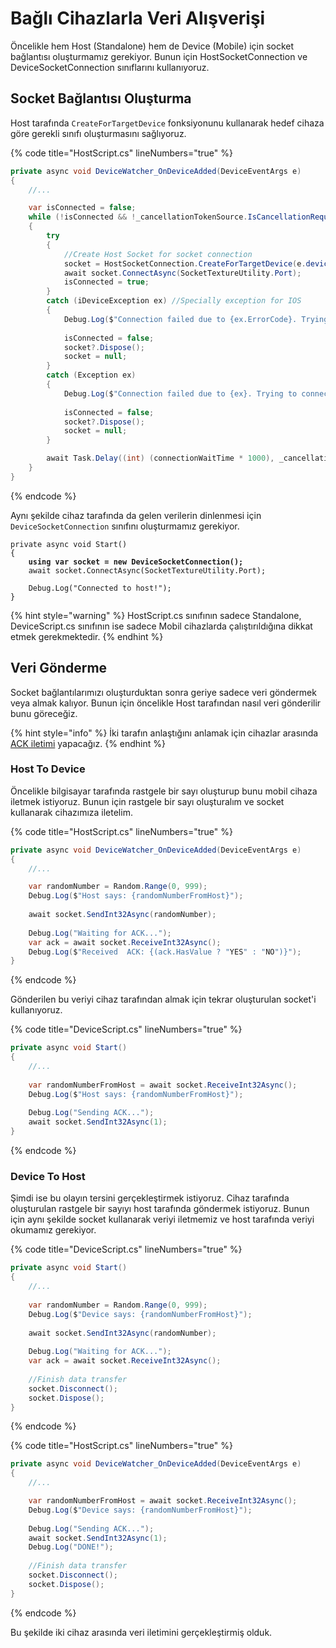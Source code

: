# Bağlı Cihazlarla Veri Alışverişi

Öncelikle hem Host  (Standalone) hem de Device (Mobile) için socket bağlantısı oluşturmamız gerekiyor. Bunun için HostSocketConnection ve DeviceSocketConnection sınıflarını kullanıyoruz.

## Socket Bağlantısı Oluşturma

Host tarafında `CreateForTargetDevice` fonksiyonunu kullanarak hedef cihaza göre gerekli sınıfı oluşturmasını sağlıyoruz.

{% code title="HostScript.cs" lineNumbers="true" %}
```csharp
private async void DeviceWatcher_OnDeviceAdded(DeviceEventArgs e)
{
    //...

    var isConnected = false;
    while (!isConnected && !_cancellationTokenSource.IsCancellationRequested)
    {
        try
        {
            //Create Host Socket for socket connection
            socket = HostSocketConnection.CreateForTargetDevice(e.deviceInfo);
            await socket.ConnectAsync(SocketTextureUtility.Port);
            isConnected = true;
        }
        catch (iDeviceException ex) //Specially exception for IOS
        {
            Debug.Log($"Connection failed due to {ex.ErrorCode}. Trying to connect after {connectionWaitTime} secs...");
        
            isConnected = false;
            socket?.Dispose();
            socket = null;
        }
        catch (Exception ex)
        {
            Debug.Log($"Connection failed due to {ex}. Trying to connect after {connectionWaitTime} secs...");
        
            isConnected = false;
            socket?.Dispose();
            socket = null;
        }

        await Task.Delay((int) (connectionWaitTime * 1000), _cancellationTokenSource.Token);
    }
}
```
{% endcode %}



Aynı şekilde cihaz tarafında da gelen verilerin dinlenmesi için `DeviceSocketConnection` sınıfını oluşturmamız gerekiyor.

<pre class="language-csharp" data-title="DeviceScript.cs" data-line-numbers><code class="lang-csharp">private async void Start()
{
<strong>    using var socket = new DeviceSocketConnection();
</strong>    await socket.ConnectAsync(SocketTextureUtility.Port);
    
    Debug.Log("Connected to host!");
}
</code></pre>



{% hint style="warning" %}
HostScript.cs sınıfının sadece Standalone, DeviceScript.cs sınıfının ise sadece Mobil cihazlarda çalıştırıldığına dikkat etmek gerekmektedir.
{% endhint %}



## Veri Gönderme

Socket bağlantılarımızı oluşturduktan sonra geriye sadece veri göndermek veya almak kalıyor. Bunun için öncelikle Host tarafından nasıl veri gönderilir bunu göreceğiz.

{% hint style="info" %}
İki tarafın anlaştığını anlamak için cihazlar arasında [ACK iletimi](what-is-ack.md) yapacağız.
{% endhint %}

### Host To Device

Öncelikle bilgisayar tarafında rastgele bir sayı oluşturup bunu mobil cihaza iletmek istiyoruz. Bunun için rastgele bir sayı oluşturalım ve socket kullanarak cihazımıza iletelim.

{% code title="HostScript.cs" lineNumbers="true" %}
```csharp
private async void DeviceWatcher_OnDeviceAdded(DeviceEventArgs e)
{
    //...

    var randomNumber = Random.Range(0, 999);
    Debug.Log($"Host says: {randomNumberFromHost}");
    
    await socket.SendInt32Async(randomNumber);
    
    Debug.Log("Waiting for ACK...");
    var ack = await socket.ReceiveInt32Async();
    Debug.Log($"Received  ACK: {(ack.HasValue ? "YES" : "NO")}");
}
```
{% endcode %}



Gönderilen bu veriyi cihaz tarafından almak için tekrar oluşturulan socket'i kullanıyoruz.

{% code title="DeviceScript.cs" lineNumbers="true" %}
```csharp
private async void Start()
{
    //...
    
    var randomNumberFromHost = await socket.ReceiveInt32Async();
    Debug.Log($"Host says: {randomNumberFromHost}");
    
    Debug.Log("Sending ACK...");
    await socket.SendInt32Async(1);
}
```
{% endcode %}

### Device To Host

Şimdi ise bu olayın tersini gerçekleştirmek istiyoruz. Cihaz tarafında oluşturulan rastgele bir sayıyı host tarafında göndermek istiyoruz. Bunun için aynı şekilde socket kullanarak veriyi iletmemiz ve host tarafında veriyi okumamız gerekiyor.

{% code title="DeviceScript.cs" lineNumbers="true" %}
```csharp
private async void Start()
{
    //...
    
    var randomNumber = Random.Range(0, 999);
    Debug.Log($"Device says: {randomNumberFromHost}");
    
    await socket.SendInt32Async(randomNumber);
    
    Debug.Log("Waiting for ACK...");
    var ack = await socket.ReceiveInt32Async();
    
    //Finish data transfer
    socket.Disconnect();
    socket.Dispose();
}
```
{% endcode %}

{% code title="HostScript.cs" lineNumbers="true" %}
```csharp
private async void DeviceWatcher_OnDeviceAdded(DeviceEventArgs e)
{
    //...

    var randomNumberFromHost = await socket.ReceiveInt32Async();
    Debug.Log($"Device says: {randomNumberFromHost}");
    
    Debug.Log("Sending ACK...");
    await socket.SendInt32Async(1);
    Debug.Log("DONE!");
    
    //Finish data transfer
    socket.Disconnect();
    socket.Dispose();
}
```
{% endcode %}



Bu şekilde iki cihaz arasında veri iletimini gerçekleştirmiş olduk.

